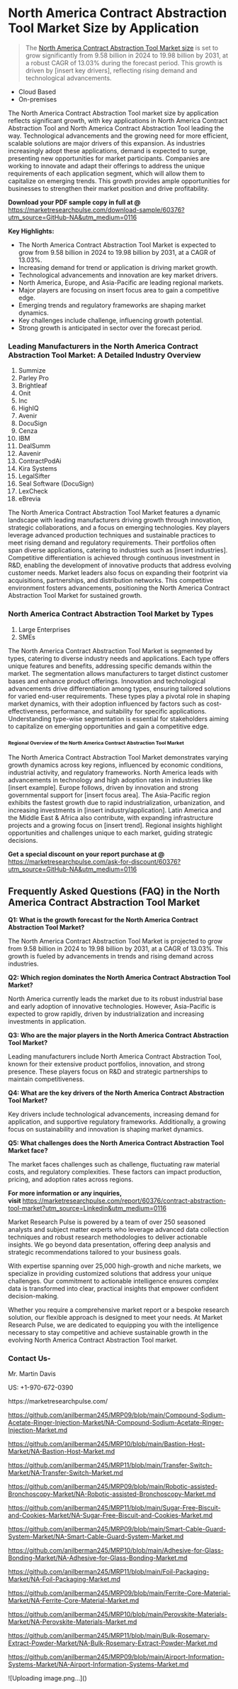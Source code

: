 <h1>North America Contract Abstraction Tool Market&nbsp;Size by Application</h1><blockquote><p>The <a href="https://marketresearchpulse.com/download-sample/60376?utm_source=GitHub-NA&amp;utm_medium=0116">North America Contract Abstraction Tool Market size</a> is set to grow significantly from 9.58 billion in 2024 to 19.98 billion by 2031, at a robust CAGR of 13.03% during the forecast period. This growth is driven by [insert key drivers], reflecting rising demand and technological advancements.</p></blockquote><ul><li>Cloud Based<li> On-premises</li></ul><p>The North America Contract Abstraction Tool market size by application reflects significant growth, with key applications in North America Contract Abstraction Tool and North America Contract Abstraction Tool leading the way. Technological advancements and the growing need for more efficient, scalable solutions are major drivers of this expansion. As industries increasingly adopt these applications, demand is expected to surge, presenting new opportunities for market participants. Companies are working to innovate and adapt their offerings to address the unique requirements of each application segment, which will allow them to capitalize on emerging trends. This growth provides ample opportunities for businesses to strengthen their market position and drive profitability.</p><p><strong>Download your PDF sample copy in full at @ </strong><a href="https://marketresearchpulse.com/download-sample/60376?utm_source=GitHub-NA&amp;utm_medium=0116">https://marketresearchpulse.com/download-sample/60376?utm_source=GitHub-NA&amp;utm_medium=0116</a></p><p><strong>Key Highlights: </strong></p><ul><li>The North America Contract Abstraction Tool Market is expected to grow from 9.58 billion in 2024 to 19.98 billion by 2031, at a CAGR of 13.03%.</li><li>Increasing demand for trend or application is driving market growth.</li><li>Technological advancements and innovation are key market drivers.</li><li>North America, Europe, and Asia-Pacific are leading regional markets.</li><li>Major players are focusing on insert focus area to gain a competitive edge.</li><li>Emerging trends and regulatory frameworks are shaping market dynamics.</li><li>Key challenges include challenge, influencing growth potential.</li><li>Strong growth is anticipated in sector over the forecast period.</li></ul><h3>Leading Manufacturers in the North America Contract Abstraction Tool Market: A Detailed Industry Overview</h3><ol><li>Summize</li><li>Parley Pro</li><li>Brightleaf</li><li>Onit</li><li>Inc</li><li>HighIQ</li><li>Avenir</li><li>DocuSign</li><li>Cenza</li><li>IBM</li><li>DealSumm</li><li>Aavenir</li><li>ContractPodAi</li><li>Kira Systems</li><li>LegalSifter</li><li>Seal Software (DocuSign)</li><li>LexCheck</li><li>eBrevia</li></ol><div class="flex max-w-full flex-col flex-grow"><div class="min-h-8 text-message flex w-full flex-col items-end gap-2 whitespace-normal break-words [.text-message+&amp;]:mt-5" dir="auto" data-message-author-role="assistant" data-message-id="fd8432e4-4910-450d-b182-61b7bfb0a01f" data-message-model-slug="gpt-4o"><div class="flex w-full flex-col gap-1 empty:hidden first:pt-[3px]"><div class="markdown prose w-full break-words dark:prose-invert light"><p>The North America Contract Abstraction Tool Market features a dynamic landscape with leading manufacturers driving growth through innovation, strategic collaborations, and a focus on emerging technologies. Key players leverage advanced production techniques and sustainable practices to meet rising demand and regulatory requirements. Their portfolios often span diverse applications, catering to industries such as [insert industries]. Competitive differentiation is achieved through continuous investment in R&amp;D, enabling the development of innovative products that address evolving customer needs. Market leaders also focus on expanding their footprint via acquisitions, partnerships, and distribution networks. This competitive environment fosters advancements, positioning the North America Contract Abstraction Tool Market for sustained growth.</p></div></div></div></div><h3>North America Contract Abstraction Tool Market by Types</h3><ol><li>Large Enterprises<li> SMEs</li></ol><div class="flex max-w-full flex-col flex-grow"><div class="min-h-8 text-message flex w-full flex-col items-end gap-2 whitespace-normal break-words [.text-message+&amp;]:mt-5" dir="auto" data-message-author-role="assistant" data-message-id="084470be-0bb7-4664-bddf-5156b4f41249" data-message-model-slug="gpt-4o-mini"><div class="flex w-full flex-col gap-1 empty:hidden first:pt-[3px]"><div class="markdown prose w-full break-words dark:prose-invert light"><p>The North America Contract Abstraction Tool Market is segmented by types, catering to diverse industry needs and applications. Each type offers unique features and benefits, addressing specific demands within the market. The segmentation allows manufacturers to target distinct customer bases and enhance product offerings. Innovation and technological advancements drive differentiation among types, ensuring tailored solutions for varied end-user requirements. These types play a pivotal role in shaping market dynamics, with their adoption influenced by factors such as cost-effectiveness, performance, and suitability for specific applications. Understanding type-wise segmentation is essential for stakeholders aiming to capitalize on emerging opportunities and gain a competitive edge.</p></div></div></div></div><h3><span style="font-size: 11px;">Regional Overview of the North America Contract Abstraction Tool Market</span></h3><div class="flex max-w-full flex-col flex-grow"><div class="min-h-8 text-message flex w-full flex-col items-end gap-2 whitespace-normal break-words [.text-message+&amp;]:mt-5" dir="auto" data-message-author-role="assistant" data-message-id="e9038762-ce64-4e30-91c9-9bd413514231" data-message-model-slug="gpt-4o-mini"><div class="flex w-full flex-col gap-1 empty:hidden first:pt-[3px]"><div class="markdown prose w-full break-words dark:prose-invert light"><p>The North America Contract Abstraction Tool Market demonstrates varying growth dynamics across key regions, influenced by economic conditions, industrial activity, and regulatory frameworks. North America leads with advancements in technology and high adoption rates in industries like [insert example]. Europe follows, driven by innovation and strong governmental support for [insert focus area]. The Asia-Pacific region exhibits the fastest growth due to rapid industrialization, urbanization, and increasing investments in [insert industry/application]. Latin America and the Middle East &amp; Africa also contribute, with expanding infrastructure projects and a growing focus on [insert trend]. Regional insights highlight opportunities and challenges unique to each market, guiding strategic decisions.</p></div></div></div></div><p><strong>Get a special discount on your report purchase at @ </strong><a href="https://marketresearchpulse.com/ask-for-discount/60376?utm_source=GitHub-NA&amp;utm_medium=0116">https://marketresearchpulse.com/ask-for-discount/60376?utm_source=GitHub-NA&amp;utm_medium=0116</a></p><h2>Frequently Asked Questions (FAQ) in the North America Contract Abstraction Tool Market</h2><p><strong>Q1: What is the growth forecast for the North America Contract Abstraction Tool Market?</strong></p><p>The North America Contract Abstraction Tool Market is projected to grow from 9.58 billion in 2024 to 19.98 billion by 2031, at a CAGR of 13.03%. This growth is fueled by advancements in trends and rising demand across industries.</p><p><strong>Q2: Which region dominates the North America Contract Abstraction Tool Market?</strong></p><p>North America currently leads the market due to its robust industrial base and early adoption of innovative technologies. However, Asia-Pacific is expected to grow rapidly, driven by industrialization and increasing investments in application.</p><p><strong>Q3: Who are the major players in the North America Contract Abstraction Tool Market?</strong></p><p>Leading manufacturers include North America Contract Abstraction Tool, known for their extensive product portfolios, innovation, and strong presence. These players focus on R&amp;D and strategic partnerships to maintain competitiveness.</p><p><strong>Q4: What are the key drivers of the North America Contract Abstraction Tool Market?</strong></p><p>Key drivers include technological advancements, increasing demand for application, and supportive regulatory frameworks. Additionally, a growing focus on sustainability and innovation is shaping market dynamics.</p><p><strong>Q5: What challenges does the North America Contract Abstraction Tool Market face?</strong></p><p>The market faces challenges such as challenge, fluctuating raw material costs, and regulatory complexities. These factors can impact production, pricing, and adoption rates across regions.</p><p><strong>For more information or any inquiries, visit&nbsp;</strong><a href="https://marketresearchpulse.com/report/60376/contract-abstraction-tool-market?utm_source=Linkedin&utm_medium=0116">https://marketresearchpulse.com/report/60376/contract-abstraction-tool-market?utm_source=Linkedin&utm_medium=0116</a></p><p>Market Research Pulse is powered by a team of over 250 seasoned analysts and subject matter experts who leverage advanced data collection techniques and robust research methodologies to deliver actionable insights. We go beyond data presentation, offering deep analysis and strategic recommendations tailored to your business goals.</p><p>With expertise spanning over 25,000 high-growth and niche markets, we specialize in providing customized solutions that address your unique challenges. Our commitment to actionable intelligence ensures complex data is transformed into clear, practical insights that empower confident decision-making.</p><p>Whether you require a comprehensive market report or a bespoke research solution, our flexible approach is designed to meet your needs. At Market Research Pulse, we are dedicated to equipping you with the intelligence necessary to stay competitive and achieve sustainable growth in the evolving North America Contract Abstraction Tool market.</p><h3><strong>Contact Us-</strong></h3><p>Mr. Martin Davis</p><p>US: +1-970-672-0390</p><p>https://marketresearchpulse.com/</p><p><a href="https://github.com/anilberman245/MRP09/blob/main/Compound-Sodium-Acetate-Ringer-Injection-Market/NA-Compound-Sodium-Acetate-Ringer-Injection-Market.md">https://github.com/anilberman245/MRP09/blob/main/Compound-Sodium-Acetate-Ringer-Injection-Market/NA-Compound-Sodium-Acetate-Ringer-Injection-Market.md</a></p><p><a href="https://github.com/anilberman245/MRP10/blob/main/Bastion-Host-Market/NA-Bastion-Host-Market.md">https://github.com/anilberman245/MRP10/blob/main/Bastion-Host-Market/NA-Bastion-Host-Market.md</a></p><p><a href="https://github.com/anilberman245/MRP11/blob/main/Transfer-Switch-Market/NA-Transfer-Switch-Market.md">https://github.com/anilberman245/MRP11/blob/main/Transfer-Switch-Market/NA-Transfer-Switch-Market.md</a></p><p><a href="https://github.com/anilberman245/MRP09/blob/main/Robotic-assisted-Bronchoscopy-Market/NA-Robotic-assisted-Bronchoscopy-Market.md">https://github.com/anilberman245/MRP09/blob/main/Robotic-assisted-Bronchoscopy-Market/NA-Robotic-assisted-Bronchoscopy-Market.md</a></p><p><a href="https://github.com/anilberman245/MRP11/blob/main/Sugar-Free-Biscuit-and-Cookies-Market/NA-Sugar-Free-Biscuit-and-Cookies-Market.md">https://github.com/anilberman245/MRP11/blob/main/Sugar-Free-Biscuit-and-Cookies-Market/NA-Sugar-Free-Biscuit-and-Cookies-Market.md</a></p><p><a href="https://github.com/anilberman245/MRP09/blob/main/Smart-Cable-Guard-System-Market/NA-Smart-Cable-Guard-System-Market.md">https://github.com/anilberman245/MRP09/blob/main/Smart-Cable-Guard-System-Market/NA-Smart-Cable-Guard-System-Market.md</a></p><p><a href="https://github.com/anilberman245/MRP10/blob/main/Adhesive-for-Glass-Bonding-Market/NA-Adhesive-for-Glass-Bonding-Market.md">https://github.com/anilberman245/MRP10/blob/main/Adhesive-for-Glass-Bonding-Market/NA-Adhesive-for-Glass-Bonding-Market.md</a></p><p><a href="https://github.com/anilberman245/MRP11/blob/main/Foil-Packaging-Market/NA-Foil-Packaging-Market.md">https://github.com/anilberman245/MRP11/blob/main/Foil-Packaging-Market/NA-Foil-Packaging-Market.md</a></p><p><a href="https://github.com/anilberman245/MRP09/blob/main/Ferrite-Core-Material-Market/NA-Ferrite-Core-Material-Market.md">https://github.com/anilberman245/MRP09/blob/main/Ferrite-Core-Material-Market/NA-Ferrite-Core-Material-Market.md</a></p><p><a href="https://github.com/anilberman245/MRP10/blob/main/Perovskite-Materials-Market/NA-Perovskite-Materials-Market.md">https://github.com/anilberman245/MRP10/blob/main/Perovskite-Materials-Market/NA-Perovskite-Materials-Market.md</a></p><p><a href="https://github.com/anilberman245/MRP11/blob/main/Bulk-Rosemary-Extract-Powder-Market/NA-Bulk-Rosemary-Extract-Powder-Market.md">https://github.com/anilberman245/MRP11/blob/main/Bulk-Rosemary-Extract-Powder-Market/NA-Bulk-Rosemary-Extract-Powder-Market.md</a></p><p><a href="https://github.com/anilberman245/MRP09/blob/main/Airport-Information-Systems-Market/NA-Airport-Information-Systems-Market.md">https://github.com/anilberman245/MRP09/blob/main/Airport-Information-Systems-Market/NA-Airport-Information-Systems-Market.md</a></p>
![Uploading image.png…]()
